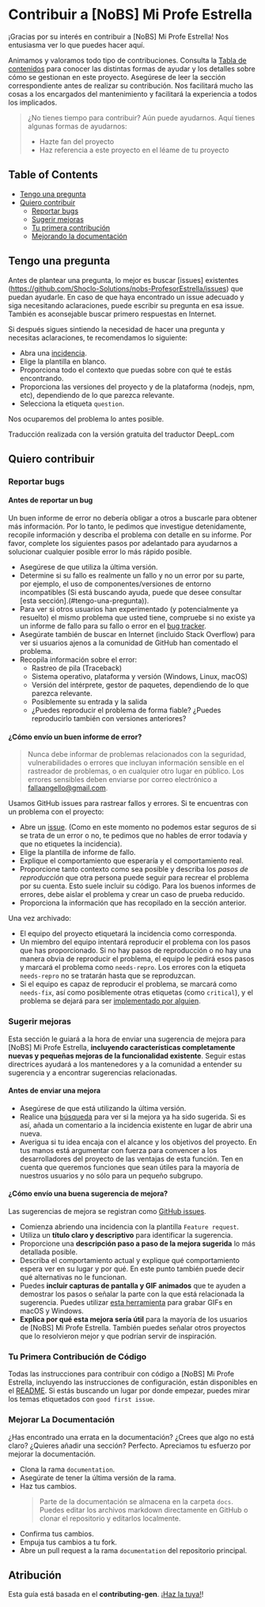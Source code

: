 # Contribuir a [NoBS] Mi Profe Estrella

¡Gracias por su interés en contribuir a [NoBS] Mi Profe Estrella! Nos entusiasma ver lo que puedes hacer aquí.

Animamos y valoramos todo tipo de contribuciones. Consulta la [Tabla de contenidos](#table-of-contents) para conocer las distintas formas de ayudar y los detalles sobre cómo se gestionan en este proyecto. Asegúrese de leer la sección correspondiente antes de realizar su contribución. Nos facilitará mucho las cosas a los encargados del mantenimiento y facilitará la experiencia a todos los implicados.

> ¿No tienes tiempo para contribuir? Aún puede ayudarnos. Aquí tienes algunas formas de ayudarnos:
>
> - Hazte fan del proyecto
> - Haz referencia a este proyecto en el léame de tu proyecto

## Table of Contents

- [Tengo una pregunta](#tengo-una-pregunta)
- [Quiero contribuir](#quiero-contribuir)
  - [Reportar bugs](#reportar-bugs)
  - [Sugerir mejoras](#sugerir-mejoras)
  - [Tu primera contribución](#tu-primera-contribución)
  - [Mejorando la documentación](#mejorando-la-documentación)

## Tengo una pregunta

Antes de plantear una pregunta, lo mejor es buscar [issues] existentes (https://github.com/Shoclo-Solutions/nobs-ProfesorEstrella/issues) que puedan ayudarle. En caso de que haya encontrado un issue adecuado y siga necesitando aclaraciones, puede escribir su pregunta en esa issue. También es aconsejable buscar primero respuestas en Internet.

Si después sigues sintiendo la necesidad de hacer una pregunta y necesitas aclaraciones, te recomendamos lo siguiente:

- Abra una [incidencia](https://github.com/Shoclo-Solutions/nobs-ProfesorEstrella/issues/new/choose).
- Elige la plantilla en blanco.
- Proporciona todo el contexto que puedas sobre con qué te estás encontrando.
- Proporciona las versiones del proyecto y de la plataforma (nodejs, npm, etc), dependiendo de lo que parezca relevante.
- Selecciona la etiqueta `question`.

Nos ocuparemos del problema lo antes posible.

Traducción realizada con la versión gratuita del traductor DeepL.com

## Quiero contribuir

### Reportar bugs

#### Antes de reportar un bug

Un buen informe de error no debería obligar a otros a buscarle para obtener más información. Por lo tanto, le pedimos que investigue detenidamente, recopile información y describa el problema con detalle en su informe. Por favor, complete los siguientes pasos por adelantado para ayudarnos a solucionar cualquier posible error lo más rápido posible.

- Asegúrese de que utiliza la última versión.
- Determine si su fallo es realmente un fallo y no un error por su parte, por ejemplo, el uso de componentes/versiones de entorno incompatibles (Si está buscando ayuda, puede que desee consultar [esta sección].(#tengo-una-pregunta)).
- Para ver si otros usuarios han experimentado (y potencialmente ya resuelto) el mismo problema que usted tiene, compruebe si no existe ya un informe de fallo para su fallo o error en el [bug tracker](https://github.com/Shoclo-Solutions/nobs-ProfesorEstrella/labels/bug).
- Asegúrate también de buscar en Internet (incluido Stack Overflow) para ver si usuarios ajenos a la comunidad de GitHub han comentado el problema.
- Recopila información sobre el error:
  - Rastreo de pila (Traceback)
  - Sistema operativo, plataforma y versión (Windows, Linux, macOS)
  - Versión del intérprete, gestor de paquetes, dependiendo de lo que parezca relevante.
  - Posiblemente su entrada y la salida
  - ¿Puedes reproducir el problema de forma fiable? ¿Puedes reproducirlo también con versiones anteriores?

#### ¿Cómo envío un buen informe de error?

> Nunca debe informar de problemas relacionados con la seguridad, vulnerabilidades o errores que incluyan información sensible en el rastreador de problemas, o en cualquier otro lugar en público. Los errores sensibles deben enviarse por correo electrónico a <fallaangello@gmail.com>.

Usamos GitHub issues para rastrear fallos y errores. Si te encuentras con un problema con el proyecto:

- Abre un [issue](https://github.com/Shoclo-Solutions/nobs-ProfesorEstrella/issues/new/choose). (Como en este momento no podemos estar seguros de si se trata de un error o no, te pedimos que no hables de error todavía y que no etiquetes la incidencia).
- Elige la plantilla de informe de fallo.
- Explique el comportamiento que esperaría y el comportamiento real.
- Proporcione tanto contexto como sea posible y describa los _pasos de reproducción_ que otra persona puede seguir para recrear el problema por su cuenta. Esto suele incluir su código. Para los buenos informes de errores, debe aislar el problema y crear un caso de prueba reducido.
- Proporciona la información que has recopilado en la sección anterior.

Una vez archivado:

- El equipo del proyecto etiquetará la incidencia como corresponda.
- Un miembro del equipo intentará reproducir el problema con los pasos que has proporcionado. Si no hay pasos de reproducción o no hay una manera obvia de reproducir el problema, el equipo le pedirá esos pasos y marcará el problema como `needs-repro`. Los errores con la etiqueta `needs-repro` no se tratarán hasta que se reproduzcan.
- Si el equipo es capaz de reproducir el problema, se marcará como `needs-fix`, así como posiblemente otras etiquetas (como `critical`), y el problema se dejará para ser [implementado por alguien](#).

<!-- You might want to create an issue template for bugs and errors that can be used as a guide and that defines the structure of the information to be included. If you do so, reference it here in the description. -->

### Sugerir mejoras

Esta sección le guiará a la hora de enviar una sugerencia de mejora para [NoBS] Mi Profe Estrella, **incluyendo características completamente nuevas y pequeñas mejoras de la funcionalidad existente**. Seguir estas directrices ayudará a los mantenedores y a la comunidad a entender su sugerencia y a encontrar sugerencias relacionadas.

#### Antes de enviar una mejora

- Asegúrese de que está utilizando la última versión.
- Realice una [búsqueda](https://github.com/Shoclo-Solutions/nobs-ProfesorEstrella/issues) para ver si la mejora ya ha sido sugerida. Si es así, añada un comentario a la incidencia existente en lugar de abrir una nueva.
- Averigua si tu idea encaja con el alcance y los objetivos del proyecto. En tus manos está argumentar con fuerza para convencer a los desarrolladores del proyecto de las ventajas de esta función. Ten en cuenta que queremos funciones que sean útiles para la mayoría de nuestros usuarios y no sólo para un pequeño subgrupo.

#### ¿Cómo envío una buena sugerencia de mejora?

Las sugerencias de mejora se registran como [GitHub issues](https://github.com/Shoclo-Solutions/nobs-ProfesorEstrella/issues).

- Comienza abriendo una incidencia con la plantilla `Feature request`.
- Utiliza un **título claro y descriptivo** para identificar la sugerencia.
- Proporcione una **descripción paso a paso de la mejora sugerida** lo más detallada posible.
- Describa el comportamiento actual y explique qué comportamiento espera ver en su lugar y por qué. En este punto también puede decir qué alternativas no le funcionan.
- Puedes **incluir capturas de pantalla y GIF animados** que te ayuden a demostrar los pasos o señalar la parte con la que está relacionada la sugerencia. Puedes utilizar [esta herramienta](https://www.cockos.com/licecap/) para grabar GIFs en macOS y Windows.
- **Explica por qué esta mejora sería útil** para la mayoría de los usuarios de [NoBS] Mi Profe Estrella. También puedes señalar otros proyectos que lo resolvieron mejor y que podrían servir de inspiración.

### Tu Primera Contribución de Código

Todas las instrucciones para contribuir con código a [NoBS] Mi Profe Estrella, incluyendo las instrucciones de configuración, están disponibles en el [README](./README.md). Si estás buscando un lugar por donde empezar, puedes mirar los temas etiquetados con `good first issue`.

### Mejorar La Documentación

<!-- TODO
Actualizar, mejorar y corregir la documentación
-->

¿Has encontrado una errata en la documentación? ¿Crees que algo no está claro? ¿Quieres añadir una sección? Perfecto. Apreciamos tu esfuerzo por mejorar la documentación.

- Clona la rama `documentation`.
- Asegúrate de tener la última versión de la rama.
- Haz tus cambios.
  > Parte de la documentación se almacena en la carpeta `docs`. Puedes editar los archivos markdown directamente en GitHub o clonar el repositorio y editarlos localmente.
- Confirma tus cambios.
- Empuja tus cambios a tu fork.
- Abre un pull request a la rama `documentation` del repositorio principal.

## Atribución

Esta guía está basada en el **contributing-gen**. [¡Haz la tuya!](https://github.com/bttger/contributing-gen)!

